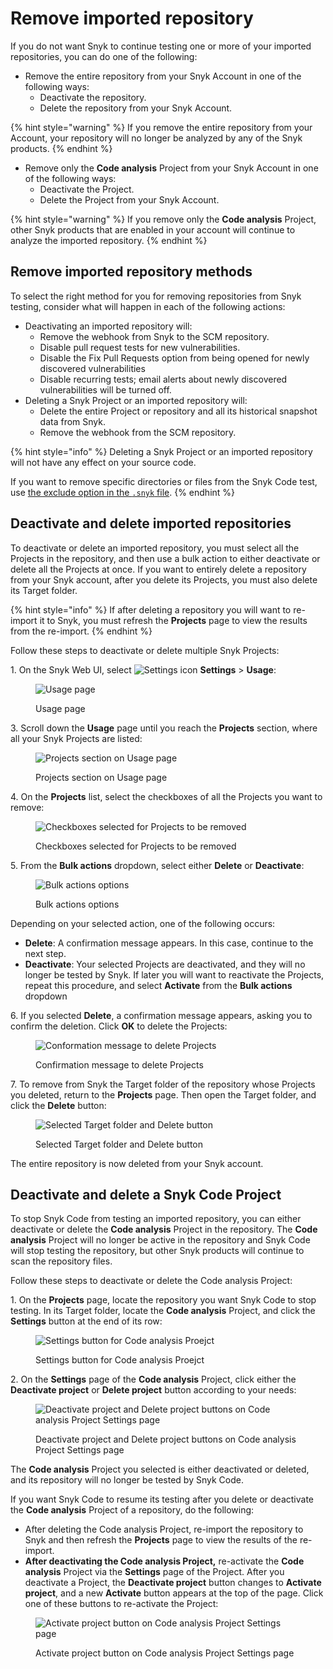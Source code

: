 # Remove imported repository

If you do not want Snyk to continue testing one or more of your imported repositories, you can do one of the following:

* Remove the entire repository from your Snyk Account in one of the following ways:
  * Deactivate the repository.
  * Delete the repository from your Snyk Account.

{% hint style="warning" %}
If you remove the entire repository from your Account, your repository will no longer be analyzed by any of the Snyk products.
{% endhint %}

* Remove only the **Code analysis** Project from your Snyk Account in one of the following ways:
  * Deactivate the Project.
  * Delete the Project from your Snyk Account.

{% hint style="warning" %}
If you remove only the **Code analysis** Project, other Snyk products that are enabled in your account will continue to analyze the imported repository.
{% endhint %}

## **Remove imported repository methods**

To select the right method for you for removing repositories from Snyk testing, consider what will happen in each of the following actions:

* Deactivating an imported repository will:
  * Remove the webhook from Snyk to the SCM repository.
  * Disable pull request tests for new vulnerabilities.
  * Disable the Fix Pull Requests option from being opened for newly discovered vulnerabilities
  * Disable recurring tests; email alerts about newly discovered vulnerabilities will be turned off.
* Deleting a Snyk Project or an imported repository will:
  * Delete the entire Project or repository and all its historical snapshot data from Snyk.
  * Remove the webhook from the SCM repository.

{% hint style="info" %}
Deleting a Snyk Project or an imported repository will not have any effect on your source code.

If you want to remove specific directories or files from the Snyk Code test, use [the exclude option in the `.snyk` file](excluding-directories-and-files-from-the-import-process.md).
{% endhint %}

## **Deactivate and delete imported repositories**

To deactivate or delete an imported repository, you must select all the Projects in the repository, and then use a bulk action to either deactivate or delete all the Projects at once. If you want to entirely delete a repository from your Snyk account, after you delete its Projects, you must also delete its Target folder.

{% hint style="info" %}
If after deleting a repository you will want to re-import it to Snyk, you must refresh the **Projects** page to view the results from the re-import.
{% endhint %}

Follow these steps to deactivate or delete multiple Snyk Projects:

1\. On the Snyk Web UI, select <img src="../../../.gitbook/assets/Org Settings button - Icon (1) (1) (1) (1) (1) (1) (1) (1) (1) (1) (1) (1) (1) (1) (1) (1) (1) (1) (1) (1) (1) (1) (1) (1) (1) (1) (1) (1) (1) (1) (1) (1) (1) (1) (1) (1) (1) (1) (1) (1) (1) (1) (1) (1) (1) (1) (1) (1) (1) (1) (1) (1) (6) (3).png" alt="Settings icon" data-size="line"> **Settings** > **Usage**:

<figure><img src="../../../.gitbook/assets/image (295) (1).png" alt="Usage page"><figcaption><p>Usage page</p></figcaption></figure>

3\. Scroll down the **Usage** page until you reach the **Projects** section, where all your Snyk Projects are listed:

<figure><img src="../../../.gitbook/assets/Snyk Code - Org Settings - Usage - Projects section.png" alt="Projects section on Usage page"><figcaption><p>Projects section on Usage page</p></figcaption></figure>

4\. On the **Projects** list, select the checkboxes of all the Projects you want to remove:

<figure><img src="../../../.gitbook/assets/Snyk Code - Org Settings - Usage - Projects section - Selection.png" alt="Checkboxes selected for Projects to be removed"><figcaption><p>Checkboxes selected for Projects to be removed</p></figcaption></figure>

5\. From the **Bulk actions** dropdown, select either **Delete** or **Deactivate**:

<figure><img src="../../../.gitbook/assets/Snyk Code - Org Settings - Usage - Projects section - Bulk actions.png" alt="Bulk actions options"><figcaption><p>Bulk actions options</p></figcaption></figure>

Depending on your selected action, one of the following occurs:

* **Delete**: A confirmation message appears. In this case, continue to the next step.
* **Deactivate**: Your selected Projects are deactivated, and they will no longer be tested by Snyk. If later you will want to reactivate the Projects, repeat this procedure, and select **Activate** from the **Bulk actions** dropdown

6\. If you selected **Delete**, a confirmation message appears, asking you to confirm the deletion. Click **OK** to delete the Projects:

<figure><img src="../../../.gitbook/assets/Snyk Code - Org Settings - Usage - Delete Projects - Confirmation message (1).png" alt="Conformation message to delete Projects"><figcaption><p>Confirmation message to delete Projects</p></figcaption></figure>

7\. To remove from Snyk the Target folder of the repository whose Projects you deleted, return to the **Projects** page. Then open the Target folder, and click the **Delete** button:

<figure><img src="../../../.gitbook/assets/image (176) (1) (1) (1) (1) (1) (2) (1).png" alt="Selected Target folder and Delete button"><figcaption><p>Selected Target folder and Delete button</p></figcaption></figure>

The entire repository is now deleted from your Snyk account.

## **Deactivate and delete a Snyk Code Project**

To stop Snyk Code from testing an imported repository, you can either deactivate or delete the **Code analysis** Project in the repository. The **Code analysis** Project will no longer be active in the repository and Snyk Code will stop testing the repository, but other Snyk products will continue to scan the repository files.

Follow these steps to deactivate or delete the Code analysis Project:

1\. On the **Projects** page, locate the repository you want Snyk Code to stop testing. In its Target folder, locate the **Code analysis** Project, and click the **Settings** button at the end of its row:

<figure><img src="../../../.gitbook/assets/image (404) (1) (1).png" alt="Settings button for Code analysis Proejct"><figcaption><p>Settings button for Code analysis Proejct</p></figcaption></figure>

2\. On the **Settings** page of the **Code analysis** Project, click either the **Deactivate project** or **Delete project** button according to your needs:

<figure><img src="../../../.gitbook/assets/image (449).png" alt="Deactivate project and Delete project buttons on Code analysis Project Settings page"><figcaption><p>Deactivate project and Delete project buttons on Code analysis Project Settings page</p></figcaption></figure>

The **Code analysis** Project you selected is either deactivated or deleted, and its repository will no longer be tested by Snyk Code.

If you want Snyk Code to resume its testing after you delete or deactivate the **Code analysis** Project of a repository, do the following:

* After deleting the Code analysis Project, re-import the repository to Snyk and then refresh the **Projects** page to view the results of the re-import.
* **After deactivating the Code analysis Project,** re-activate the **Code analysis** Project via the **Settings** page of the Project. After you deactivate a Project, the **Deactivate project** button changes to **Activate project**, and a new **Activate** button appears at the top of the page. Click one of these buttons to re-activate the Project:

<figure><img src="../../../.gitbook/assets/image (86).png" alt="Activate project button on Code analysis Project Settings page"><figcaption><p>Activate project button on Code analysis Project Settings page</p></figcaption></figure>
